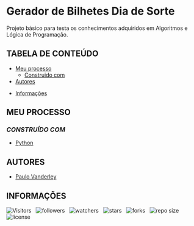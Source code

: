 <!-- TITLE -->
# Gerador de Bilhetes Dia de Sorte

Projeto básico para testa os conhecimentos adquiridos em Algoritmos e Lógica de Programação.

<!-- TABLE OF CONTENTS -->
## **TABELA DE CONTEÚDO**

<!-- * [Vista por cima](#vista-por-cima) -->
  <!-- * [Foto da tela](#foto-da-tela) -->
  <!-- * [Links](#links) -->
* [Meu processo](#meu-processo)
  * [Construido com](#construido-com)
  <!-- * [O que aprendi](#o-que-aprendi) -->
  <!-- * [Desenvolvimento continuo](#desenvolvimento-continuo) -->
  <!-- * [Recursos úteis](#recursos-uteis) -->
* [Autores](#autores)
<!-- * [Agradecimentos](#agradecimentos) -->
* [Informações](#informacoes)

<!-- OVERVIEW -->
<!-- ## **VISTA POR CIMA** -->

<!-- SCREENSHOT -->
<!-- ## **FOTO DA TELA** -->

<!-- LINKS -->
<!-- ## **LINKS** -->

<!-- MY PROCESS -->
## **MEU PROCESSO**

<!-- BUILT WITH -->
### *CONSTRUÍDO COM*

* [Python](https://python.org)

<!-- WHAT I LEARNED -->
<!-- ### *O QUE APRENDI* -->

<!-- USEFUL RESOURCES -->
<!-- ### *RECURSOS ÚTEIS* -->

<!-- AUTHORS -->
## **AUTORES**

* [Paulo Vanderley](https://github.com/Devsgeeknerd)

<!-- ACKNOWLEDGMENTS -->
<!-- ## **AGRADECIMENTOS** -->

<!-- INFORMATION -->
## **INFORMAÇÕES**

![Visitors](https://api.visitorbadge.io/api/visitors?path=Devsgeeknerd%2Fpro-dia-sor&label=VISITANTES&labelColor=%23f9e64f&countColor=%23008000&style=plastic "Total de Visitas")
&nbsp;
![followers](https://img.shields.io/github/followers/Devsgeeknerd?style=plastic&label=FÃS&labelColor=f9e64f "Total de Seguidores")
&nbsp;
![watchers](https://img.shields.io/github/watchers/Devsgeeknerd/pro-dia-sor?style=plastic&label=OBSERVADORES&labelColor=f9e64f "Total de Observadores")
&nbsp;
![stars](https://img.shields.io/github/stars/Devsgeeknerd/pro-dia-sor?style=plastic&label=ESTRELAS&labelColor=f9e64f "Total de Estrelas Recebidas")
&nbsp;
![forks](https://img.shields.io/github/forks/Devsgeeknerd/pro-dia-sor?style=plastic&label=BIFURCAÇÕES&labelColor=f9e64f "Total de Bifurcações")
&nbsp;
![repo size](https://img.shields.io/github/repo-size/Devsgeeknerd/pro-dia-sor?style=plastic&label=TAMANHO&labelColor=f9e64f "Tamanho do Repositório")
&nbsp;
![license](https://img.shields.io/github/license/Devsgeeknerd/pro-dia-sor?style=plastic&label=LICENÇA&labelColor=f9e64f "Licença do Repositório")

